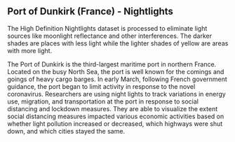 ## Port of Dunkirk (France) - Nightlights

The High Definition Nightlights dataset is processed to eliminate light sources
like moonlight reflectance and other interferences. The darker shades are places
with less light while the lighter shades of yellow are areas with more light.

The Port of Dunkirk is the third-largest maritime port in northern France. Located on the busy North Sea, the port is well known for the comings and goings of heavy cargo barges. In early March, following French government guidance, the port began to limit activity in response to the novel coronavirus. Researchers are using night lights to track variations in energy use, migration, and transportation at the port in response to social distancing and lockdown measures. They are able to visualize the extent social distancing measures impacted various economic activities based on whether light pollution increased or decreased, which highways were shut down, and which cities stayed the same.
